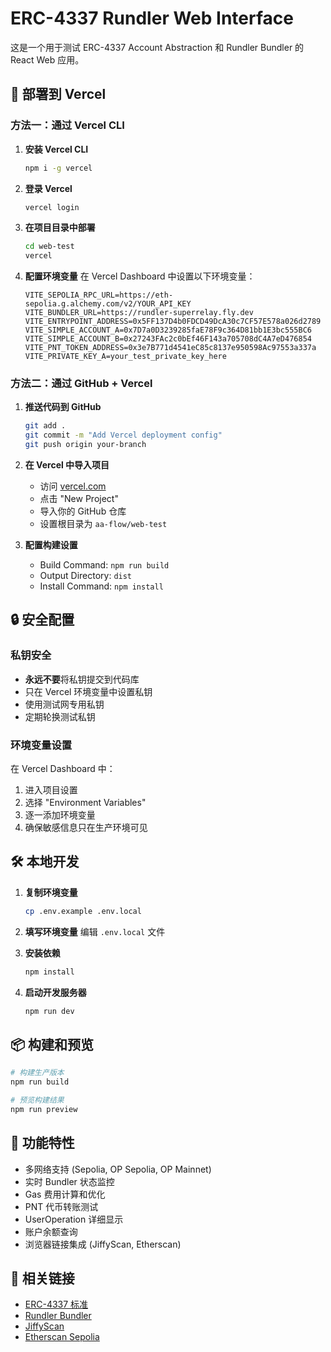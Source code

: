 # ERC-4337 Rundler Web Interface

这是一个用于测试 ERC-4337 Account Abstraction 和 Rundler Bundler 的 React Web 应用。

## 🚀 部署到 Vercel

### 方法一：通过 Vercel CLI

1. **安装 Vercel CLI**
   ```bash
   npm i -g vercel
   ```

2. **登录 Vercel**
   ```bash
   vercel login
   ```

3. **在项目目录中部署**
   ```bash
   cd web-test
   vercel
   ```

4. **配置环境变量**
   在 Vercel Dashboard 中设置以下环境变量：
   ```
   VITE_SEPOLIA_RPC_URL=https://eth-sepolia.g.alchemy.com/v2/YOUR_API_KEY
   VITE_BUNDLER_URL=https://rundler-superrelay.fly.dev
   VITE_ENTRYPOINT_ADDRESS=0x5FF137D4b0FDCD49DcA30c7CF57E578a026d2789
   VITE_SIMPLE_ACCOUNT_A=0x7D7a0D3239285faE78F9c364D81bb1E3bc555BC6
   VITE_SIMPLE_ACCOUNT_B=0x27243FAc2c0bEf46F143a705708dC4A7eD476854
   VITE_PNT_TOKEN_ADDRESS=0x3e7B771d4541eC85c8137e950598Ac97553a337a
   VITE_PRIVATE_KEY_A=your_test_private_key_here
   ```

### 方法二：通过 GitHub + Vercel

1. **推送代码到 GitHub**
   ```bash
   git add .
   git commit -m "Add Vercel deployment config"
   git push origin your-branch
   ```

2. **在 Vercel 中导入项目**
   - 访问 [vercel.com](https://vercel.com)
   - 点击 "New Project"
   - 导入你的 GitHub 仓库
   - 设置根目录为 `aa-flow/web-test`

3. **配置构建设置**
   - Build Command: `npm run build`
   - Output Directory: `dist`
   - Install Command: `npm install`

## 🔒 安全配置

### 私钥安全
- **永远不要**将私钥提交到代码库
- 只在 Vercel 环境变量中设置私钥
- 使用测试网专用私钥
- 定期轮换测试私钥

### 环境变量设置
在 Vercel Dashboard 中：
1. 进入项目设置
2. 选择 "Environment Variables"
3. 逐一添加环境变量
4. 确保敏感信息只在生产环境可见

## 🛠️ 本地开发

1. **复制环境变量**
   ```bash
   cp .env.example .env.local
   ```

2. **填写环境变量**
   编辑 `.env.local` 文件

3. **安装依赖**
   ```bash
   npm install
   ```

4. **启动开发服务器**
   ```bash
   npm run dev
   ```

## 📦 构建和预览

```bash
# 构建生产版本
npm run build

# 预览构建结果
npm run preview
```

## 🧪 功能特性

- 多网络支持 (Sepolia, OP Sepolia, OP Mainnet)
- 实时 Bundler 状态监控
- Gas 费用计算和优化
- PNT 代币转账测试
- UserOperation 详细显示
- 账户余额查询
- 浏览器链接集成 (JiffyScan, Etherscan)

## 🔗 相关链接

- [ERC-4337 标准](https://eips.ethereum.org/EIPS/eip-4337)
- [Rundler Bundler](https://github.com/alchemyplatform/rundler)
- [JiffyScan](https://jiffyscan.xyz/)
- [Etherscan Sepolia](https://sepolia.etherscan.io/)
